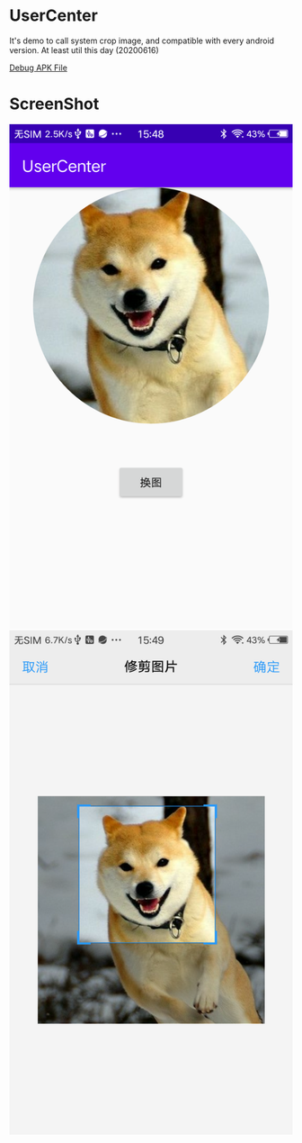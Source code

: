 # UserCenter
It's demo to call system crop image, and compatible with every android version. At least util this day (20200616)

[Debug APK File](https://github.com/AlbertSnow/UserCenter/blob/master/BlogAssets/app-debug.apk)

# ScreenShot
![HomePage](https://github.com/AlbertSnow/UserCenter/blob/master/BlogAssets/device-2020-06-16-154907.png)
![CropPicture](https://github.com/AlbertSnow/UserCenter/blob/master/BlogAssets/device-2020-06-16-154936.png)
